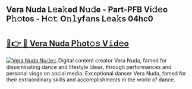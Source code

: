 ## Vera Nuda L𝚎a𝚔ed N𝚞𝚍e - Part-PFB Vi𝚍𝚎o P𝚑𝚘tos - H𝚘𝚝 O𝚗𝚕yf𝚊ns L𝚎a𝚔s 04hc0

# <h2><a href="http://kf0iqx.oniu.top/?m=Vera+Nuda">🔗👉 🔴 Vera Nuda P𝚑ot𝚘𝚜 V𝚒d𝚎o</a></h2>

[![Vera Nuda Nu𝚍e𝚜](https://i.imgur.com/0qMVB7G.gif)](http://kf0iqx.oniu.top/?m=Vera+Nuda)
Digital content creator Vera Nuda, famed for disseminating dance and lifestyle ideas, through performances and personal vlogs on social media. Exceptional dancer Vera Nuda, famed for their extraordinary skills and accomplishments in the world of dance.  
